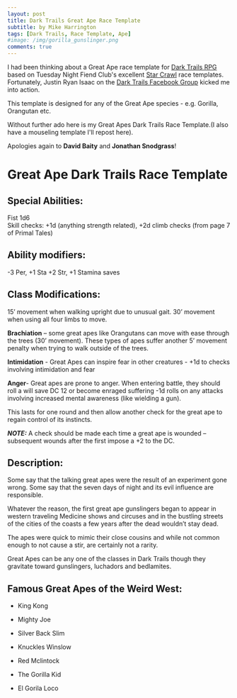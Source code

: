 ```yaml
---
layout: post
title: Dark Trails Great Ape Race Template
subtitle: by Mike Harrington
tags: [Dark Trails, Race Template, Ape]
#image: /img/gorilla_gunslinger.png
comments: true
---
```


I had been thinking about a Great Ape race template for [Dark Trails RPG](https://www.darktrailsrpg.com) based on Tuesday Night Fiend Club's excellent [Star Crawl](https://http://www.tuesdaynightfiendclub.com/) race templates.
Fortunately, Justin Ryan Isaac on the [Dark Trails Facebook Group](https://www.facebook.com/groups/darktrailsrpg/) kicked me into action.

This template is designed for any of the Great Ape species - e.g. Gorilla, Orangutan etc.

Without further ado here is my Great Apes Dark Trails Race Template.(I also have a mouseling template I'll repost here). 

Apologies again to **David Baity** and **Jonathan Snodgrass**!

# Great Ape Dark Trails Race Template

## Special Abilities:

Fist 1d6  
Skill checks: +1d  (anything strength related),  +2d climb checks (from page 7 of Primal Tales)

## Ability modifiers:

 -3 Per, +1 Sta +2 Str, +1 Stamina saves

## Class Modifications:

15’ movement when walking upright due to unusual gait. 30’ movement when using all four limbs to move.

**Brachiation** – some great apes like Orangutans can move with ease through the trees (30’ movement). These types of apes suffer another 5’ movement penalty when trying to walk outside of the trees.

**Intimidation** - Great Apes can inspire fear in other creatures - +1d to checks involving intimidation and fear

**Anger**- Great apes are prone to anger. When entering battle, they should roll a will save DC 12 or become enraged suffering -1d rolls on any attacks involving increased mental awareness (like wielding a gun). 

This lasts for one round and then allow another check for the great ape to regain control of its instincts. 

**_NOTE:_** A check should be made each time a great ape is wounded – subsequent wounds after the first impose a +2 to the DC.

## Description:

Some say that the talking great apes were the result of an experiment gone wrong. Some say that the seven days of night and its evil influence are responsible.
 
Whatever the reason, the first great ape gunslingers began to appear in western traveling Medicine shows and circuses and in the bustling streets of the cities of the coasts a few years after the dead wouldn’t stay dead.

The apes were quick to mimic their close cousins and while not common enough to not cause a stir, are certainly not a rarity.

Great Apes can be any one of the classes in Dark Trails though they gravitate toward gunslingers, luchadors and bedlamites.

## Famous Great Apes of the Weird West:

* King Kong

* Mighty Joe

* Silver Back Slim

* Knuckles Winslow

* Red Mclintock

* The Gorilla Kid

* El Gorila Loco
